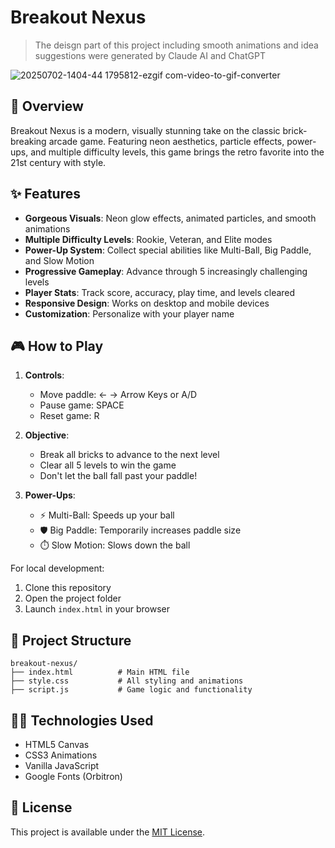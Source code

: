 # Breakout Nexus

> The deisgn part of this project including smooth animations and idea suggestions were generated by Claude AI and ChatGPT

![20250702-1404-44 1795812-ezgif com-video-to-gif-converter](https://github.com/user-attachments/assets/dabfa3d7-fc86-4f3b-9f40-6a4de5b37816)


## 🚀 Overview

Breakout Nexus is a modern, visually stunning take on the classic brick-breaking arcade game. Featuring neon aesthetics, particle effects, power-ups, and multiple difficulty levels, this game brings the retro favorite into the 21st century with style.

## ✨ Features

- **Gorgeous Visuals**: Neon glow effects, animated particles, and smooth animations
- **Multiple Difficulty Levels**: Rookie, Veteran, and Elite modes
- **Power-Up System**: Collect special abilities like Multi-Ball, Big Paddle, and Slow Motion
- **Progressive Gameplay**: Advance through 5 increasingly challenging levels
- **Player Stats**: Track score, accuracy, play time, and levels cleared
- **Responsive Design**: Works on desktop and mobile devices
- **Customization**: Personalize with your player name

## 🎮 How to Play

1. **Controls**:
   - Move paddle: ← → Arrow Keys or A/D
   - Pause game: SPACE
   - Reset game: R

2. **Objective**:
   - Break all bricks to advance to the next level
   - Clear all 5 levels to win the game
   - Don't let the ball fall past your paddle!

3. **Power-Ups**:
   - ⚡ Multi-Ball: Speeds up your ball
   - 🛡️ Big Paddle: Temporarily increases paddle size
   - ⏱️ Slow Motion: Slows down the ball

For local development:
1. Clone this repository
2. Open the project folder
3. Launch `index.html` in your browser

## 📁 Project Structure

```
breakout-nexus/
├── index.html          # Main HTML file
├── style.css           # All styling and animations
├── script.js           # Game logic and functionality
```

## 🧑‍💻 Technologies Used

- HTML5 Canvas
- CSS3 Animations
- Vanilla JavaScript
- Google Fonts (Orbitron)

## 📜 License

This project is available under the [MIT License](LICENSE).
